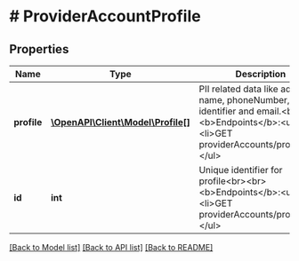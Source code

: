 # # ProviderAccountProfile

## Properties

Name | Type | Description | Notes
------------ | ------------- | ------------- | -------------
**profile** | [**\OpenAPI\Client\Model\Profile[]**](Profile.md) | PII related data like address, name, phoneNumber, identifier and email.&lt;br&gt;&lt;br&gt;&lt;b&gt;Endpoints&lt;/b&gt;:&lt;ul&gt;&lt;li&gt;GET providerAccounts/profile&lt;/li&gt;&lt;/ul&gt; | [optional] [readonly]
**id** | **int** | Unique identifier for profile&lt;br&gt;&lt;br&gt;&lt;b&gt;Endpoints&lt;/b&gt;:&lt;ul&gt;&lt;li&gt;GET providerAccounts/profile&lt;/li&gt;&lt;/ul&gt; | [optional] [readonly]

[[Back to Model list]](../../README.md#models) [[Back to API list]](../../README.md#endpoints) [[Back to README]](../../README.md)
